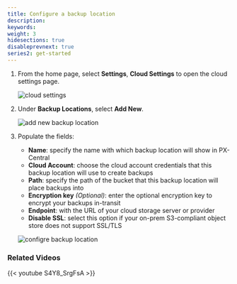 ```yaml
---
title: Configure a backup location
description: 
keywords: 
weight: 3
hidesections: true
disableprevnext: true
series2: get-started
---
```


1. From the home page, select **Settings**, **Cloud Settings** to open the cloud settings page.

    ![cloud settings](/img/cloud-settings.png)

2. Under **Backup Locations**, select **Add New**.

    ![add new backup location](/img/add-new-backup-location.png)

3. Populate the fields:

    * **Name**: specify the name with which backup location will show in PX-Central
    * **Cloud Account**: choose the cloud account credentials that this backup location will use to create backups
    * **Path**: specify the path of the bucket that this backup location will place backups into
    * **Encryption key** _(Optional)_: enter the optional encryption key to encrypt your backups in-transit
    * **Endpoint**: with the URL of your cloud storage server or provider
    * **Disable SSL**: select this option if your on-prem S3-compliant object store does not support SSL/TLS

    ![configre backup location](/img/config-backup-location.png)

### Related Videos

  {{< youtube S4Y8_SrgFsA >}}